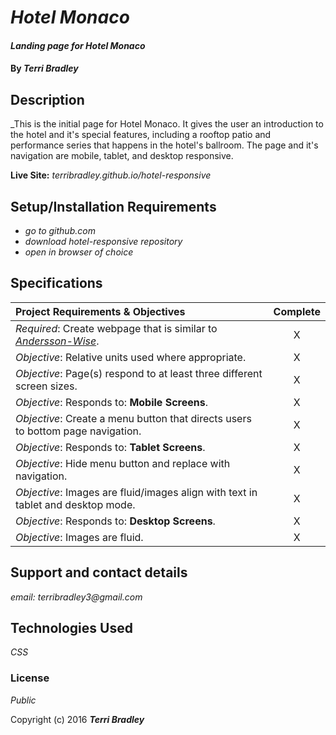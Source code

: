 # _Hotel Monaco_

#### _Landing page for Hotel Monaco_

#### By _**Terri Bradley**_

## Description

_This is the initial page for Hotel Monaco. It gives the user an introduction to the hotel and it's special features, including a rooftop patio and performance series that happens in the hotel's ballroom. The page and it's navigation are mobile, tablet, and desktop responsive.

**Live Site:** _terribradley.github.io/hotel-responsive_

## Setup/Installation Requirements

* _go to github.com_
* _download hotel-responsive repository_
* _open in browser of choice_

## Specifications
Project Requirements & Objectives  | Complete
:------------- | :-------------: |
*Required*: Create webpage that is similar to <a href="http://www.anderssonwise.com/">*Andersson-Wise*</a>. | X
*Objective*: Relative units used where appropriate. | X
*Objective*: Page(s) respond to at least three different screen sizes. | X
*Objective*: Responds to: **Mobile Screens**. | X
*Objective*: Create a menu button that directs users to bottom page navigation. | X
*Objective*: Responds to: **Tablet Screens**. | X
*Objective*: Hide menu button and replace with navigation. | X
*Objective*: Images are fluid/images align with text in tablet and desktop mode. | X
*Objective*: Responds to: **Desktop Screens**. | X
*Objective*: Images are fluid. | X


## Support and contact details

_email: terribradley3@gmail.com_

## Technologies Used

_CSS_

### License

*Public*

Copyright (c) 2016 **_Terri Bradley_**
